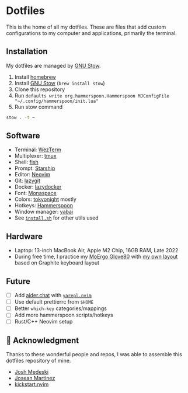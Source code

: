 # Dotfiles

This is the home of all my dotfiles. These are files that add custom configurations to my computer and applications, primarily the terminal.

## Installation

My dotfiles are managed by [GNU Stow](https://www.gnu.org/software/stow/).

1. Install [homebrew](https://brew.sh/)
2. Install [GNU Stow](https://www.gnu.org/software/stow/) (`brew install stow`)
3. Clone this repository
4. Run `defaults write org.hammerspoon.Hammerspoon MJConfigFile "~/.config/hammerspoon/init.lua"`
5. Run stow command

```sh
stow . -t ~
```

## Software

- Terminal: [WezTerm](https://wezterm.org/)
- Multiplexer: [tmux](https://github.com/tmux/tmux/wiki)
- Shell: [fish](https://fishshell.com/)
- Prompt: [Starship](https://starship.rs/)
- Editor: [Neovim](https://neovim.io)
- Git: [lazygit](https://github.com/jesseduffield/lazygit)
- Docker: [lazydocker](https://github.com/jesseduffield/lazydocker)
- Font: [Monaspace](https://monaspace.githubnext.com/)
- Colors: [tokyonight](https://github.com/folke/tokyonight.nvim) mostly
- Hotkeys: [Hammerspoon](https://hammerspoon.org/)
- Window manager: [yabai](https://github.com/koekeishiya/yabai)
- See [`install.sh`](bin/install.sh) for other utils used

## Hardware

- Laptop: 13-inch MacBook Air, Apple M2 Chip, 16GB RAM, Late 2022
- During free time, I practice my [MoErgo Glove80](https://www.moergo.com/collections/glove80-keyboards/products/glove80-split-ergonomic-keyboard-revision-2) with [my own layout](https://github.com/r4zendev/glophite) based on Graphite keyboard layout

## Future

- [ ] Add [aider.chat](https://aider.chat/) with [`yarepl.nvim`](https://github.com/milanglacier/yarepl.nvim)
- [ ] Use default prettierrc from `$HOME`
- [ ] Better `which-key` categories/mappings
- [ ] Add more hammerspoon scripts/hotkeys
- [ ] Rust/C++ Neovim setup

## 🎉 Acknowledgment

Thanks to these wonderful people and repos, I was able to assemble this dotfiles repository of mine.

- [Josh Medeski](https://github.com/joshmedeski/dotfiles)
- [Josean Martinez](https://github.com/josean-dev/dev-environment-files/)
- [kickstart.nvim](https://github.com/nvim-lua/kickstart.nvim)
